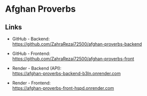 # Afghan Proverbs

## Links

- GitHub - Backend:  
  https://github.com/ZahraRezai72500/afghan-proverbs-backend

- GitHub - Frontend:  
  https://github.com/ZahraRezai72500/afghan-proverbs-front

- Render - Backend (API):  
  https://afghan-proverbs-backend-b3ln.onrender.com

- Render - Frontend:  
  https://afghan-proverbs-front-hspd.onrender.com
